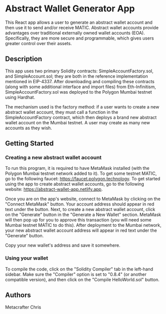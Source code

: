 # Abstract Wallet Generator App

This React app allows a user to generate an abstract wallet account and then use it to send and/or receive MATIC. Abstract wallet accounts provide advantages over traditional externally owned wallet accounts (EOA). Specifically, they are more secure and programmable, which gives users greater control over their assets. 

## Description

This app uses two primary Solidity contracts: SimpleAccountFactory.sol, and SimpleAccount.sol; they are both in the reference implementation mentioned in EIP-4337. After downloading  and compiling these contracts (along with some additional interface and import files) from Eth-Infinitism, SimpleAccountFactory.sol was deployed to the Polygon Mumbai testnet using Hardhat. 

The mechanism used is the factory method: if a user wants to create a new abstract wallet account, they must call a function in the SimpleAccountFactory contract, which then deploys a brand new abstract wallet account on the Mumbai testnet. A user may create as many new accounts as they wish. 

## Getting Started

### Creating a new abstract wallet account

To run this program, it is required to have MetaMask installed (with the Polygon Mumbai testnet network added to it). To get some testnet MATIC, go to the following faucet: https://faucet.polygon.technology. To get started using the app to create abstract wallet accounts, go to the following website: https://abstract-wallet-app.netlify.app.

Once you are on the app's website, connect to MetaMask by clicking on the "Connect MetaMask" button. Your account address should appear in red text under the button. Next, to create a new abstract wallet account, click on the "Generate" button in the "Generate a New Wallet" section. MetaMask will then pop up for you to approve this transaction (you will need some Mumbai testnet MATIC to do this). After deployment to the Mumbai network, your new abstract wallet account address will appear in red text under the "Generate" button. 

Copy your new wallet's address and save it somewhere. 

### Using your wallet


To compile the code, click on the "Solidity Compiler" tab in the left-hand sidebar. Make sure the "Compiler" option is set to "0.8.4" (or another compatible version), and then click on the "Compile HelloWorld.sol" button.



## Authors

Metacrafter Chris  
